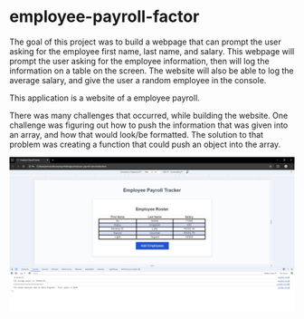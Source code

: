 # employee-payroll-factor
The goal of this project was to build a webpage that can prompt the user asking for the employee first name, last name, and salary.  This webpage will prompt the user asking for the employee information, then will log the information on a table on the screen.  The website will also be able to log the average salary, and give the user a random employee in the console.

This application is a website of a employee payroll.

There was many challenges that occurred, while building the website.  One challenge was figuring out how to push the information that was given into an array, and how that would look/be formatted.  The solution to that problem was creating a function that could push an object into the array.  

![Screenshot of Employee Payroll Tracker Website](./assets/images/screenshot-employee-payroll-factor.jpg)

